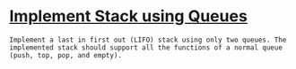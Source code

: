 # [Implement Stack using Queues](https://leetcode.com/problems/implement-stack-using-queues/)

```Implement a last in first out (LIFO) stack using only two queues. The implemented stack should support all the functions of a normal queue (push, top, pop, and empty).```